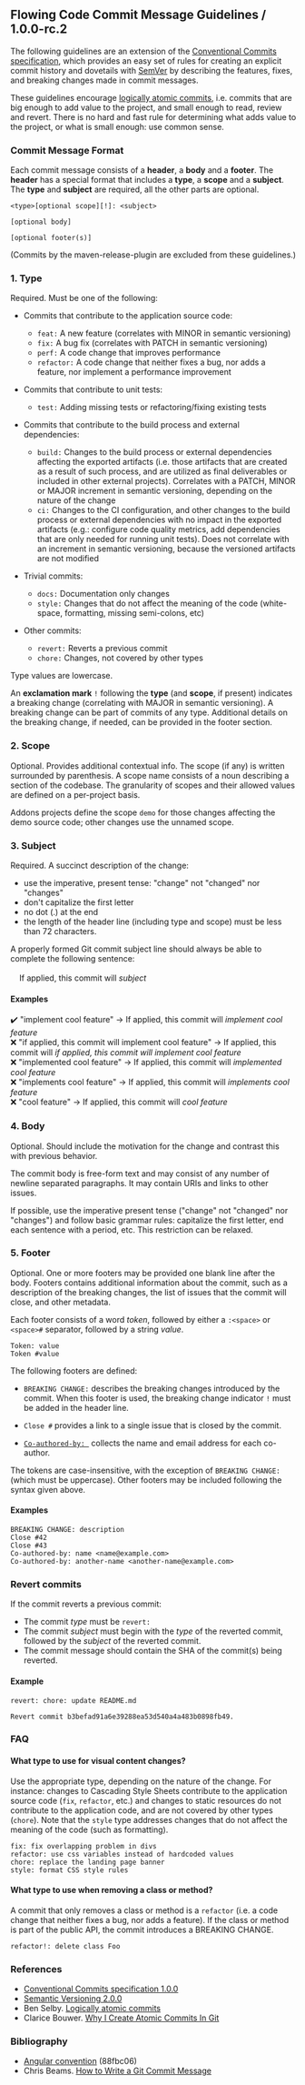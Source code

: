 ## Flowing Code Commit Message Guidelines / 1.0.0-rc.2

The following guidelines are an extension of the [Conventional Commits specification](https://www.conventionalcommits.org/en/v1.0.0/), which provides an easy set of rules for creating an explicit commit history and dovetails with [SemVer](https://semver.org/spec/v2.0.0.html) by describing the features, fixes, and breaking changes made in commit messages. 

These guidelines encourage [logically atomic commits](https://benmatselby.dev/post/logical-commits/), i.e. commits that are big enough to add value to the project, and small enough to read, review and revert. There is no hard and fast rule for determining what adds value to the project, or what is small enough: use common sense.

### Commit Message Format
Each commit message consists of a **header**, a **body** and a **footer**. The **header** has a special format that includes a **type**, a **scope** and a **subject**. The **type** and **subject** are required, all the other parts are optional.

```
<type>[optional scope][!]: <subject>

[optional body]

[optional footer(s)]
```

(Commits by the maven-release-plugin are excluded from these guidelines.)

### 1. Type
Required. Must be one of the following: 
  - Commits that contribute to the application source code:
    - `feat:` A new feature (correlates with MINOR in semantic versioning)
    - `fix:` A bug fix (correlates with PATCH in semantic versioning)
    - `perf:` A code change that improves performance
    - `refactor:` A code change that neither fixes a bug, nor adds a feature, nor implement a performance improvement
  
  - Commits that contribute to unit tests:
    - `test:` Adding missing tests or refactoring/fixing existing tests  

  - Commits that contribute to the build process and external dependencies:  
    - `build:` Changes to the build process or external dependencies affecting the exported artifacts (i.e. those artifacts that are created as a result of such process, and are utilized as final deliverables or included in other external projects). Correlates with a PATCH, MINOR or MAJOR increment in semantic versioning, depending on the nature of the change
    - `ci:` Changes to the CI configuration, and other changes to the build process or external dependencies with no impact in the exported artifacts (e.g.: configure code quality metrics, add dependencies that are only needed for running unit tests). Does not correlate with an increment in semantic versioning, because the versioned artifacts are not modified

 - Trivial commits:
    - `docs:` Documentation only changes 
    - `style:` Changes that do not affect the meaning of the code (white-space, formatting, missing semi-colons, etc)    

 - Other commits:
    - `revert:` Reverts a previous commit
    - `chore:` Changes, not covered by other types

Type values are lowercase.

An **exclamation mark** `!` following the **type** (and **scope**, if present) indicates a breaking change (correlating with MAJOR in semantic versioning). A breaking change can be part of commits of any type. Additional details on the breaking change, if needed, can be provided in the footer section.

### 2. Scope
Optional. Provides additional contextual info. The scope (if any) is written surrounded by parenthesis. A scope name consists of a noun describing a section of the codebase.
The granularity of scopes and their allowed values are defined on a per-project basis. 

Addons projects define the scope `demo` for those changes affecting the demo source code; other changes use the unnamed scope. 

### 3. Subject
Required. A succinct description of the change:

* use the imperative, present tense: "change" not "changed" nor "changes"
* don't capitalize the first letter
* no dot (.) at the end
* the length of the header line (including type and scope) must be less than 72 characters.

A properly formed Git commit subject line should always be able to complete the following sentence:<br><br>
&nbsp;&nbsp;&nbsp;&nbsp;If applied, this commit will _subject_

#### Examples
✔️ "implement cool feature" → If applied, this commit will _implement cool feature_<br>
❌ "if applied, this commit will implement cool feature" → If applied, this commit will _if applied, this commit will implement cool feature_<br>
❌ "implemented cool feature" → If applied, this commit will _implemented cool feature_<br>
❌ "implements cool feature" → If applied, this commit will _implements cool feature_<br>
❌ "cool feature" → If applied, this commit will _cool feature_<br>


### 4. Body
Optional. Should include the motivation for the change and contrast this with previous behavior.

The commit body is free-form text and may consist of any number of newline separated paragraphs. It may contain URIs and links to other issues.

If possible, use the imperative present tense ("change" not "changed" nor "changes") and follow basic grammar rules: capitalize the first letter, end each sentence with a period, etc. This restriction can be relaxed.

### 5. Footer
Optional. One or more footers may be provided one blank line after the body. Footers contains additional information about the commit, such as a description of the breaking changes, the list of issues that the commit will close, and other metadata. 

Each footer consists of a word *token*, followed by either a `:<space>` or `<space>#` separator, followed by a string *value*.

```
Token: value
Token #value
```

The following footers are defined: 
* `BREAKING CHANGE:` describes the breaking changes introduced by the commit. When this footer is used, the breaking change indicator `!` must be added in the header line.

* `Close #` provides a link to a single issue that is closed by the commit.

* [`Co-authored-by: `](https://docs.github.com/en/free-pro-team@latest/github/committing-changes-to-your-project/creating-a-commit-with-multiple-authors) collects the name and email address for each co-author.

The tokens are case-insensitive, with the exception of `BREAKING CHANGE: ` (which must be uppercase).
Other footers may be included following the syntax given above.

#### Examples
```
BREAKING CHANGE: description
Close #42
Close #43
Co-authored-by: name <name@example.com>
Co-authored-by: another-name <another-name@example.com>
```

### Revert commits

If the commit reverts a previous commit:
- The commit *type* must be `revert:`
- The commit *subject* must begin with the *type* of the reverted commit, followed by the *subject* of the reverted commit.
- The commit message should contain the SHA of the commit(s) being reverted.

#### Example
```
revert: chore: update README.md

Revert commit b3befad91a6e39288ea53d540a4a483b0898fb49.
```

### FAQ

#### What type to use for visual content changes?

Use the appropriate type, depending on the nature of the change. For instance: changes to Cascading Style Sheets contribute to the application source code (`fix`, `refactor`, etc.) and changes to static resources do not contribute to the application code, and are not covered by other types (`chore`). Note that the `style` type addresses changes that do not affect the meaning of the code (such as formatting).
  
```
fix: fix overlapping problem in divs
refactor: use css variables instead of hardcoded values
chore: replace the landing page banner
style: format CSS style rules
```


#### What type to use when removing a class or method?

A commit that only removes a class or method is a `refactor` (i.e. a code change that neither fixes a bug, nor adds a feature). 
If the class or method is part of the public API, the commit introduces a BREAKING CHANGE.

```
refactor!: delete class Foo 
```

### References
  - [Conventional Commits specification 1.0.0](https://www.conventionalcommits.org/en/v1.0.0/)
  - [Semantic Versioning 2.0.0](https://semver.org/spec/v2.0.0.html)
  - Ben Selby. [Logically atomic commits](https://benmatselby.dev/post/logical-commits/)
  - Clarice Bouwer. [Why I Create Atomic Commits In Git](https://dev.to/cbillowes/why-i-create-atomic-commits-in-git-kfi)
    
### Bibliography
  - [Angular convention](https://github.com/angular/angular/blob/88fbc06/CONTRIBUTING.md#-commit-message-guidelines) (88fbc06)
  - Chris Beams. [How to Write a Git Commit Message](https://chris.beams.io/posts/git-commit/)
